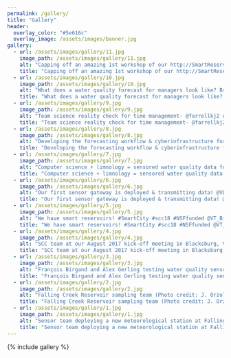 ```yaml
---
permalink: /gallery/
title: "Gallery"
header:
  overlay_color: "#5e616c"
  overlay_image: /assets/images/banner.jpg
gallery:
  - url: /assets/images/gallery/11.jpg
    image_path: /assets/images/gallery/11.jpg
    alt: "Capping off an amazing 1st workshop of our http://SmartReservoir.org  team & managers at #FallingCreekReservoir @NSF_CISE @GLEONetwork @globalchangevt @vt_science #Smart&ConnectedCommunities @vt_biology @vt_cnre"
    title: "Capping off an amazing 1st workshop of our http://SmartReservoir.org  team & managers at #FallingCreekReservoir @NSF_CISE @GLEONetwork @globalchangevt @vt_science #Smart&ConnectedCommunities @vt_biology @vt_cnre"
  - url: /assets/images/gallery/10.jpg
    image_path: /assets/images/gallery/10.jpg
    alt: "What does a water quality forecast for managers look like? Brainstorming session at our http://SmartReservoir.org  workshop @vt_science #MakingPIsColor @GLEONetwork @vt_cnre"
    title: "What does a water quality forecast for managers look like? Brainstorming session at our http://SmartReservoir.org  workshop @vt_science #MakingPIsColor @GLEONetwork @vt_cnre"
  - url: /assets/images/gallery/9.jpg
    image_path: /assets/images/gallery/9.jpg
    alt: "Team science reality check for time management- @farrellkj2 using materials from @PASmsu2 & @KCheruvelil to lead our http://SmartReservoir.org  visioning & goals #TeamScience #MacrosystemsEDDIE"
    title: "Team science reality check for time management- @farrellkj2 using materials from @PASmsu2 & @KCheruvelil to lead our http://SmartReservoir.org  visioning & goals #TeamScience #MacrosystemsEDDIE"
  - url: /assets/images/gallery/8.jpg
    image_path: /assets/images/gallery/8.jpg
    alt: "Developing the forecasting workflow & cyberinfrastructure for our http://SmartReservoir.org  project @rquinnthomas @NSF_CISE @GlobalCENTRA @vt_science @globalchangevt @GLEONetwork"
    title: "Developing the forecasting workflow & cyberinfrastructure for our http://SmartReservoir.org  project @rquinnthomas @NSF_CISE @GlobalCENTRA @vt_science @globalchangevt @GLEONetwork"
  - url: /assets/images/gallery/7.jpg
    image_path: /assets/images/gallery/7.jpg
    alt: "Computer science + limnology = sensored water quality data for managers at #FallingCreekReservoir"
    title: "Computer science + limnology = sensored water quality data for managers at #FallingCreekReservoir"
  - url: /assets/images/gallery/6.jpg
    image_path: /assets/images/gallery/6.jpg
    alt: "Our first sensor gateway is deployed & transmitting data! @VDaneshmand @GlobalCENTRA @GLEONetwork @VT_Biology @VT_Science @rquinnthomas"
    title: "Our first sensor gateway is deployed & transmitting data! @VDaneshmand @GlobalCENTRA @GLEONetwork @VT_Biology @VT_Science @rquinnthomas"
  - url: /assets/images/gallery/5.jpg
    image_path: /assets/images/gallery/5.jpg
    alt: "We have smart reservoirs! #SmartCity #scc18 #NSFfunded @VT_Biology @GlobalCENTRA"
    title: "We have smart reservoirs! #SmartCity #scc18 #NSFfunded @VT_Biology @GlobalCENTRA"
  - url: /assets/images/gallery/4.jpg
    image_path: /assets/images/gallery/4.jpg
    alt: "SCC team at our August 2017 kick-off meeting in Blacksburg, VA (Photo credit: C. Carey)"
    title: "SCC team at our August 2017 kick-off meeting in Blacksburg, VA (Photo credit: C. Carey)"
  - url: /assets/images/gallery/3.jpg
    image_path: /assets/images/gallery/3.jpg
    alt: "François Birgand and Alex Gerling testing water quality sensors (Photo credit: C. Carey)"
    title: "François Birgand and Alex Gerling testing water quality sensors (Photo credit: C. Carey)"
  - url: /assets/images/gallery/2.jpg
    image_path: /assets/images/gallery/2.jpg
    alt: "Falling Creek Reservoir sampling team (Photo credit: J. Orzolek)"
    title: "Falling Creek Reservoir sampling team (Photo credit: J. Orzolek)"
  - url: /assets/images/gallery/1.jpg
    image_path: /assets/images/gallery/1.jpg
    alt: "Sensor team deploying a new meteorological station at Falling Creek Reservoir (Photo credit: B. Niederlehner)"
    title: "Sensor team deploying a new meteorological station at Falling Creek Reservoir (Photo credit: B. Niederlehner)"
---
```

{% include gallery %}
